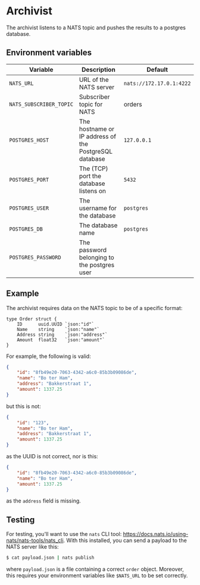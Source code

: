# Archivist

The archivist listens to a NATS topic and pushes the results to a postgres database.

## Environment variables

| Variable | Description | Default |
| -------- | ----------- | ------- |
| `NATS_URL` | URL of the NATS server | `nats://172.17.0.1:4222` |
| `NATS_SUBSCRIBER_TOPIC` | Subscriber topic for NATS | orders |
| `POSTGRES_HOST` | The hostname or IP address of the PostgreSQL database | `127.0.0.1`
| `POSTGRES_PORT` | The (TCP) port the database listens on | `5432`
| `POSTGRES_USER` | The username for the database | `postgres`
| `POSTGRES_DB` | The database name | `postgres`
| `POSTGRES_PASSWORD` | The password belonging to the postgres user | |

## Example

The archivist requires data on the NATS topic to be of a specific format:

```golang
type Order struct {
	ID      uuid.UUID `json:"id"`
	Name    string    `json:"name"`
	Address string    `json:"address"`
	Amount  float32   `json:"amount"`
}
```

For example, the following is valid:

```json
{
    "id": "8fb49e20-7063-4342-a6c0-85b3b09086de",
    "name": "Bo ter Ham",
    "address": "Bakkerstraat 1",
    "amount": 1337.25
}
```

but this is not:

```json
{
    "id": "123",
    "name": "Bo ter Ham",
    "address": "Bakkerstraat 1",
    "amount": 1337.25
}
```

as the UUID is not correct, nor is this:

```json
{
    "id": "8fb49e20-7063-4342-a6c0-85b3b09086de",
    "name": "Bo ter Ham",
    "amount": 1337.25
}
```
as the `address` field is missing.


## Testing 

For testing, you'll want to use the `nats` CLI tool: https://docs.nats.io/using-nats/nats-tools/nats_cli. With this installed, you can send a payload to the NATS server like this:

```sh
$ cat payload.json | nats publish 
```
where `payload.json` is a file containing a correct `order` object. Moreover, this requires your environment variables like `$NATS_URL` to be set correctly.
